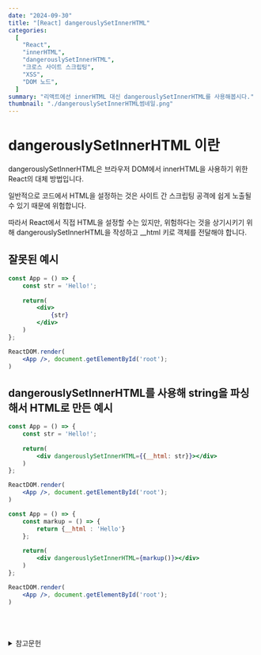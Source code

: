 ```yaml
---
date: "2024-09-30"
title: "[React] dangerouslySetInnerHTML"
categories:
  [
    "React",
    "innerHTML",
    "dangerouslySetInnerHTML",
    "크로스 사이트 스크립팅",
    "XSS",
    "DOM 노드",
  ]
summary: "리액트에선 innerHTML 대신 dangerouslySetInnerHTML를 사용해봅시다."
thumbnail: "./dangerouslySetInnerHTML썸네일.png"
---
```


# dangerouslySetInnerHTML 이란

dangerouslySetInnerHTML은 브라우저 DOM에서 innerHTML을 사용하기 위한 React의 대체 방법입니다.

일반적으로 코드에서 HTML을 설정하는 것은 사이트 간 스크립팅 공격에 쉽게 노출될 수 있기 때문에 위험합니다.

따라서 React에서 직접 HTML을 설정할 수는 있지만, 위험하다는 것을 상기시키기 위해 dangerouslySetInnerHTML을 작성하고 __html 키로 객체를 전달해야 합니다.


## 잘못된 예시

```jsx
const App = () => {
	const str = 'Hello!';
    
    return(
    	<div>
        	{str}
        </div>
    )
};

ReactDOM.render(
	<App />, document.getElementById('root');
)
```

##  dangerouslySetInnerHTML를 사용해 string을 파싱해서 HTML로 만든 예시

```jsx
const App = () => {
	const str = 'Hello!';
    
    return(
    	<div dangerouslySetInnerHTML={{__html: str}}></div>
    )
};

ReactDOM.render(
	<App />, document.getElementById('root');
)
```

```jsx
const App = () => {
    const markup = () => {
    	return {__html : 'Hello'}
    };
    
    return(
    	<div dangerouslySetInnerHTML={markup()}></div>
    )
};

ReactDOM.render(
	<App />, document.getElementById('root');
)

```


<br>
<br>
<br>

<details>

<summary>참고문헌</summary>

<div markdown="1">

https://okayoon.tistory.com/entry/React-DOM%EC%97%98%EB%A6%AC%EB%A8%BC%ED%8A%B8%EC%97%90-%ED%85%8D%EC%8A%A4%ED%8A%B8-%EC%82%BD%EC%9E%85%ED%95%98%EA%B8%B0-innerHTML%EB%A7%90%EA%B3%A0-dangerouslySetInnerHTML%EB%A5%BC-%EC%82%AC%EC%9A%A9%ED%95%98%EC%9E%90

</div>

</details>
